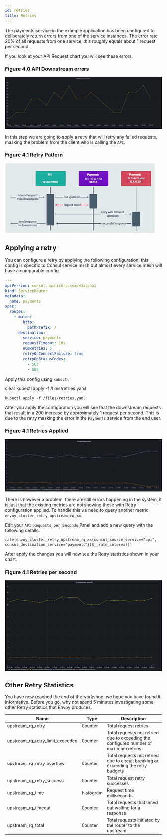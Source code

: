 ```yaml
---
id: retries
title: Retries
---
```


<TerminalVisor minimized="true">
  <Terminal target="tools.container.shipyard.run" shell="/bin/bash" workdir="/" user="root" id="tools" name="Tools"/>
</TerminalVisor>

The payments service in the example application has been configured to deliberately return errors from one of the
service instances. The error rate 20% of all requests from one service, this roughly equals about 1 request per second.

If you look at your API Request chart you will see these errors.

### Figure 4.0 API Downstream errors
![](./images/payments_requests_1.jpg)

In this step we are going to apply a retry that will retry any failed requests, masking the problem from the client
who is calling the `API`.

### Figure 4.1 Retry Pattern
![](./images/payments_requests_2.jpg)

## Applying a retry

You can configure a retry by applying the following configuration, this config is specific to Consul service mesh
but almost every service mesh will have a comparable config.

```yaml
---
apiVersion: consul.hashicorp.com/v1alpha1
kind: ServiceRouter
metadata:
  name: payments
spec:
  routes:
    - match:
        http:
          pathPrefix: /
      destination:
        service: payments
        requestTimeout: 10s
        numRetries: 5
        retryOnConnectFailure: true
        retryOnStatusCodes:
          - 503
          - 500
```

Apply this config using `kubectl`

<TerminalRunCommand target="tools">
  <Command>clear</Command>
  <Command>kubectl apply -f /files/retries.yaml</Command>
</TerminalRunCommand>

```shell
kubectl apply -f /files/retries.yaml
```

After you apply the configuration you will see that the downstream requests that result in a 200 increase by approximately 1 request per second.
This is due to the retry masking the error in the `Payments` service from the end user.

### Figure 4.1 Retries Applied
![](./images/payments_requests_3.jpg)

There is however a problem, there are still errors happening in the system, it is just that the existing metrics are not showing these 
with Retry configuration applied.  To handle this we need to query another metric `envoy_cluster_retry_upstream_rq_xx`.

Edit your `API Requests per Seconds` Panel and add a new query with the following details.

```
rate(envoy_cluster_retry_upstream_rq_xx{consul_source_service="api", consul_destination_service="payments"}[$__rate_interval])
```

After apply the changes you will now see the Retry statistics shown in your chart. 

### Figure 4.1 Retries per second
![](./images/payments_requests_4.jpg)

## Other Retry Statistics

You have now reached the end of the workshop, we hope you have found it informative. Before you go, why not spend 5 minutes 
investigating some other Retry statistics that Envoy produces.

| Name                             | Type      | Description                                                                          |
|----------------------------------|-----------|--------------------------------------------------------------------------------------|
| upstream_rq_retry                | Counter   | Total request retries                                                                |
| upstream_rq_retry_limit_exceeded | Counter   | Total requests not retried due to exceeding the configured number of maximum retries |
| upstream_rq_retry_overflow       | Counter   | Total requests not retried due to circuit breaking or exceeding the retry budgets    |
| upstream_rq_retry_success        | Counter   | Total request retry successes                                                        |
| upstream_rq_time                 | Histogram | Request time milliseconds                                                            |
| upstream_rq_timeout              | Counter   | Total requests that timed out waiting for a response                                 |
| upstream_rq_total                | Counter   | Total requests initiated by the router to the upstream                               |
